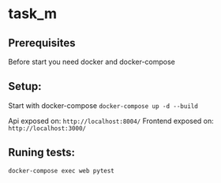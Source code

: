 # task_m

## Prerequisites
Before start you need docker and docker-compose

## Setup:

Start with docker-compose 
`docker-compose up -d --build`

Api exposed on: `http://localhost:8004/`
Frontend exposed on: `http://localhost:3000/`

## Runing tests:
`docker-compose exec web pytest`